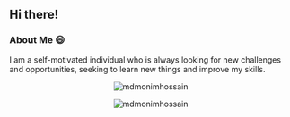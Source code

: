 ## Hi there!

<!--
**MdMonimHossain/MdMonimHossain** is a ✨ _special_ ✨ repository because its `README.md` (this file) appears on your GitHub profile.

Here are some ideas to get you started:

- 🔭 I’m currently working on ...
- 🌱 I’m currently learning ...
- 👯 I’m looking to collaborate on ...
- 🤔 I’m looking for help with ...
- 💬 Ask me about ...
- 📫 How to reach me: ...
- 😄 Pronouns: ...
- ⚡ Fun fact: ...
-->

### About Me 😄
I am a self-motivated individual who is always looking for new challenges and opportunities, seeking to learn new things and improve my skills.

<!-- <p align = "center"><img align="center" src="https://github-readme-stats.vercel.app/api/top-langs/?username=mdmonimhossain&langs_count=12&layout=compact&theme=holi" alt="mdmonimhossain" /></p> -->

<p align = "center"><img align="center" src="https://github-readme-stats.vercel.app/api/top-langs/?username=mdmonimhossain&langs_count=12&layout=compact&theme=holi&exclude_repo=Breast-Cancer-Prediction" alt="mdmonimhossain" /></p>

<p align = "center"><img align="center" src="https://github-profile-summary-cards.vercel.app/api/cards/repos-per-language?username=mdmonimhossain&theme=dark" alt="mdmonimhossain" /></p>
